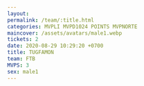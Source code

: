 ```yaml
---
layout: 
permalink: /team/:title.html
categories: MVPLI MVPD1024 POINTS MVPNORTE
maincover: /assets/avatars/male1.webp
tickets: 2
date: 2020-08-29 10:29:20 +0700
title: TUGFAMON
team: FTB
MVPS: 3
sex: male1
---
```

